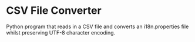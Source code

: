 # CSV File Converter

Python program that reads in a CSV file and converts an i18n.properties file whilst preserving UTF-8 character encoding.
